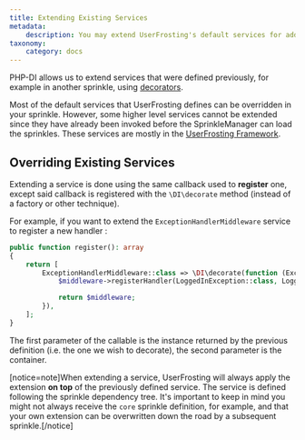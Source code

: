 ```yaml
---
title: Extending Existing Services
metadata:
    description: You may extend UserFrosting's default services for additional functionality, or define completely new services in your sprinkles.
taxonomy:
    category: docs
---
```


PHP-DI allows us to extend services that were defined previously, for example in another sprinkle, using [decorators](https://php-di.org/doc/definition-overriding.html#decorators).

Most of the default services that UserFrosting defines can be overridden in your sprinkle. However, some higher level services cannot be extended since they have already been invoked before the SprinkleManager can load the sprinkles. These services are mostly in the [UserFrosting Framework](/structure/framework).

## Overriding Existing Services

Extending a service is done using the same callback used to **register** one, except said callback is registered with the `\DI\decorate` method (instead of a factory or other technique).

For example, if you want to extend the `ExceptionHandlerMiddleware` service to register a new handler :

```php
public function register(): array
{
    return [
        ExceptionHandlerMiddleware::class => \DI\decorate(function (ExceptionHandlerMiddleware $middleware, ContainerInterface $c) {
            $middleware->registerHandler(LoggedInException::class, LoggedInExceptionHandler::class);

            return $middleware;
        }),
    ];
}
```

The first parameter of the callable is the instance returned by the previous definition (i.e. the one we wish to decorate), the second parameter is the container.

[notice=note]When extending a service, UserFrosting will always apply the extension **on top** of the previously defined service. The service is defined following the sprinkle dependency tree. It's important to keep in mind you might not always receive the `core` sprinkle definition, for example, and that your own extension can be overwritten down the road by a subsequent sprinkle.[/notice]
